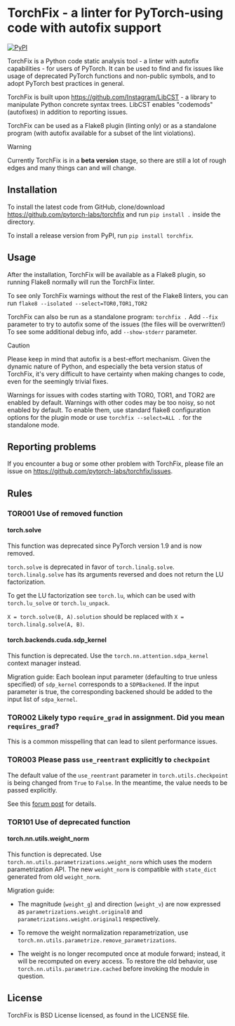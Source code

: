# TorchFix - a linter for PyTorch-using code with autofix support

[![PyPI](https://img.shields.io/pypi/v/torchfix.svg)](https://pypi.org/project/torchfix/)

TorchFix is a Python code static analysis tool - a linter with autofix capabilities -
for users of PyTorch. It can be used to find and fix issues like usage of deprecated
PyTorch functions and non-public symbols, and to adopt PyTorch best practices in general.

TorchFix is built upon https://github.com/Instagram/LibCST - a library to manipulate
Python concrete syntax trees. LibCST enables "codemods" (autofixes) in addition to
reporting issues.

TorchFix can be used as a Flake8 plugin (linting only) or as a standalone
program (with autofix available for a subset of the lint violations).

> [!WARNING]
> Currently TorchFix is in a **beta version** stage, so there are still a lot of rough
edges and many things can and will change.

## Installation

To install the latest code from GitHub, clone/download
https://github.com/pytorch-labs/torchfix and run `pip install .`
inside the directory.

To install a release version from PyPI, run `pip install torchfix`.

## Usage

After the installation, TorchFix will be available as a Flake8 plugin, so running
Flake8 normally will run the TorchFix linter.

To see only TorchFix warnings without the rest of the Flake8 linters, you can run
`flake8 --isolated --select=TOR0,TOR1,TOR2`

TorchFix can also be run as a standalone program: `torchfix .`
Add `--fix` parameter to try to autofix some of the issues (the files will be overwritten!)
To see some additional debug info, add `--show-stderr` parameter.

> [!CAUTION]
> Please keep in mind that autofix is a best-effort mechanism. Given the dynamic nature of Python,
and especially the beta version status of TorchFix, it's very difficult to have
certainty when making changes to code, even for the seemingly trivial fixes.

Warnings for issues with codes starting with TOR0, TOR1, and TOR2 are enabled by default.
Warnings with other codes may be too noisy, so not enabled by default.
To enable them, use standard flake8 configuration options for the plugin mode or use
`torchfix --select=ALL .` for the standalone mode.


## Reporting problems

If you encounter a bug or some other problem with TorchFix, please file an issue on
https://github.com/pytorch-labs/torchfix/issues.


## Rules

### TOR001 Use of removed function

#### torch.solve

This function was deprecated since PyTorch version 1.9 and is now removed.

`torch.solve` is deprecated in favor of `torch.linalg.solve`.
`torch.linalg.solve` has its arguments reversed and does not return the LU factorization.

To get the LU factorization see `torch.lu`, which can be used with `torch.lu_solve` or `torch.lu_unpack`.

`X = torch.solve(B, A).solution` should be replaced with `X = torch.linalg.solve(A, B)`.

#### torch.backends.cuda.sdp_kernel

This function is deprecated. Use the `torch.nn.attention.sdpa_kernel` context manager instead.

Migration guide:
Each boolean input parameter (defaulting to true unless specified) of `sdp_kernel` corresponds to a `SDPBackened`. If the input parameter is true, the corresponding backened should be added to the input list of `sdpa_kernel`.

### TOR002 Likely typo `require_grad` in assignment. Did you mean `requires_grad`?

This is a common misspelling that can lead to silent performance issues.

### TOR003 Please pass `use_reentrant` explicitly to `checkpoint`

The default value of the `use_reentrant` parameter in `torch.utils.checkpoint` is being changed
from `True` to `False`. In the meantime, the value needs to be passed explicitly.

See this [forum post](https://dev-discuss.pytorch.org/t/bc-breaking-update-to-torch-utils-checkpoint-not-passing-in-use-reentrant-flag-will-raise-an-error/1745)
for details.

### TOR101 Use of deprecated function

#### torch.nn.utils.weight_norm

This function is deprecated. Use `torch.nn.utils.parametrizations.weight_norm`
which uses the modern parametrization API. The new `weight_norm` is compatible
with `state_dict` generated from old `weight_norm`.

Migration guide:

* The magnitude (``weight_g``) and direction (``weight_v``) are now expressed
    as ``parametrizations.weight.original0`` and ``parametrizations.weight.original1``
    respectively.

* To remove the weight normalization reparametrization, use
    `torch.nn.utils.parametrize.remove_parametrizations`.

* The weight is no longer recomputed once at module forward; instead, it will
    be recomputed on every access.  To restore the old behavior, use
    `torch.nn.utils.parametrize.cached` before invoking the module
    in question.

## License
TorchFix is BSD License licensed, as found in the LICENSE file.
